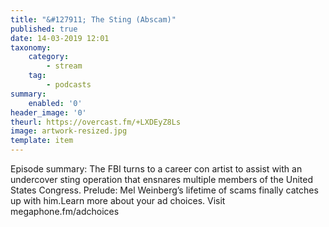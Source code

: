```yaml
---
title: "&#127911; The Sting (Abscam)"
published: true
date: 14-03-2019 12:01
taxonomy:
    category:
        - stream
    tag:
        - podcasts
summary:
    enabled: '0'
header_image: '0'
theurl: https://overcast.fm/+LXDEyZ8Ls
image: artwork-resized.jpg
template: item
---
```

 
Episode summary: The FBI turns to a career con artist to assist with an undercover sting operation that ensnares multiple members of the United States Congress. Prelude: Mel Weinberg’s lifetime of scams finally catches up with him.Learn more about your ad choices. Visit megaphone.fm/adchoices
